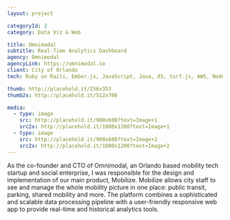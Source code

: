```yaml
---
layout: project

categoryId: 2
category: Data Viz & Web

title: Omnimodal
subtitle: Real-Time Analytics Dashboard
agency: Omnimodal
agencyLink: https://omnimodal.io
client: City of Orlando
tech: Ruby on Rails, Ember.js, JavaScript, Java, d3, turf.js, AWS, Node.js, Adobe XD

thumb: http://placehold.it/256x353
thumb2x: http://placehold.it/512x706

media:
  - type: image
    src: http://placehold.it/900x600?text=Image+1
    src2x: http://placehold.it/1800x1200?text=Image+1
  - type: image
    src: http://placehold.it/900x600?text=Image+2
    src2x: http://placehold.it/1800x1200?text=Image+2
---
```


As the co-founder and CTO of Omnimodal, an Orlando based mobility tech startup and social enterprise, I was responsible for the design and implementation of our main product, Mobilize. Mobilize allows city staff to see and manage the whole mobility picture in one place: public transit, parking, shared mobility and more. The platform combines a sophisticated and scalable data processing pipeline with a user-friendly responsive web app to provide real-time and historical analytics tools.
